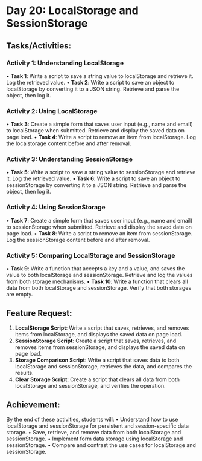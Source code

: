 # Day 20: LocalStorage and SessionStorage
## Tasks/Activities:
### Activity 1: Understanding LocalStorage
• **Task 1**: Write a script to save a string value to localStorage and retrieve it. Log the retrieved value.
• **Task 2**: Write a script to save an object to localStorage by converting it to a JSON string. Retrieve and parse the object, then log it.
### Activity 2: Using LocalStorage
• **Task 3**: Create a simple form that saves user input (e.g., name and email) to localStorage when submitted. Retrieve and display the saved data on page load.
• **Task 4**: Write a script to remove an item from localStorage. Log the localstorage content before and after removal.
### Activity 3: Understanding SessionStorage
• **Task 5**: Write a script to save a string value to sessionStorage and retrieve it. Log the retrieved value.
• **Task 6**: Write a script to save an object to sessionStorage by converting it to a JSON string. Retrieve and parse the object, then log it.
### Activity 4: Using SessionStorage
• **Task 7**: Create a simple form that saves user input (e.g., name and email) to sessionStorage when submitted. Retrieve and display the saved data on page load.
• **Task 8**: Write a script to remove an item from sessionStorage. Log the sessionStorage content before and after removal.
### Activity 5: Comparing LocalStorage and SessionStorage
• **Task 9**: Write a function that accepts a key and a value, and saves the value to both localStorage and sessionStorage. Retrieve and log the values from both storage mechanisms.
• **Task 10**: Write a function that clears all data from both localStorage and sessionStorage. Verify that both storages are empty.
## Feature Request:
1. **LocalStorage Script**: Write a script that saves, retrieves, and removes items from localStorage, and displays the saved data on page load.
2. **SessionStorage Script**: Create a script that saves, retrieves, and removes items from sessionStorage, and displays the saved data on page load.
3. **Storage Comparison Script**: Write a script that saves data to both localStorage and sessionStorage, retrieves the data, and compares the results.
4. **Clear Storage Script**: Create a script that clears all data from both localStorage and sessionStorage, and verifies the operation.
## Achievement:
By the end of these activities, students will:
• Understand how to use localStorage and sessionStorage for persistent and session-specific data storage.
• Save, retrieve, and remove data from both localStorage and sessionStorage.
• Implement form data storage using localStorage and sessionStorage.
• Compare and contrast the use cases for localStorage and sessionStorage.
